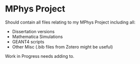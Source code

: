 # MPhys Project
 
Should contain all files relating to my MPhys Project 
including all:
  - Dissertation versions
  - Mathematica Simulations
  - GEANT4 scripts
  - Other Misc (.bib files from Zotero might be useful)

Work in Progress needs adding to.
